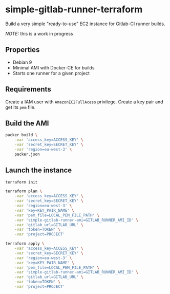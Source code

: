 # simple-gitlab-runner-terraform

Build a very simple "ready-to-use" EC2 instance for Gitlab-CI runner builds.

*NOTE:* this is a work in progress

## Properties

 * Debian 9
 * Minimal AMI with Docker-CE for builds
 * Starts one runner for a given project

## Requirements

Create a IAM user with `AmazonEC2FullAcess` privilege.
Create a key pair and get its `pem` file.

## Build the AMI

```sh
packer build \
    -var 'access_key=ACCESS_KEY' \
    -var 'secret_key=SECRET_KEY' \
    -var 'region=eu-west-3' \
    packer.json
```

## Launch the instance

```sh
terraform init

terraform plan \
    -var 'access_key=ACCESS_KEY' \
    -var 'secret_key=SECRET_KEY' \
    -var 'region=eu-west-3' \
    -var 'key=KEY_PAIR_NAME' \
    -var 'pem_file=LOCAL_PEM_FILE_PATH' \
    -var 'simple-gitlab-runner-ami=GITLAB_RUNNER_AMI_ID' \
    -var 'gitlab_url=GITLAB_URL' \
    -var 'token=TOKEN' \
    -var 'project=PROJECT'

terraform apply \
    -var 'access_key=ACCESS_KEY' \
    -var 'secret_key=SECRET_KEY' \
    -var 'region=eu-west-3' \
    -var 'key=KEY_PAIR_NAME' \
    -var 'pem_file=LOCAL_PEM_FILE_PATH' \
    -var 'simple-gitlab-runner-ami=GITLAB_RUNNER_AMI_ID' \
    -var 'gitlab_url=GITLAB_URL' \
    -var 'token=TOKEN' \
    -var 'project=PROJECT'
```
